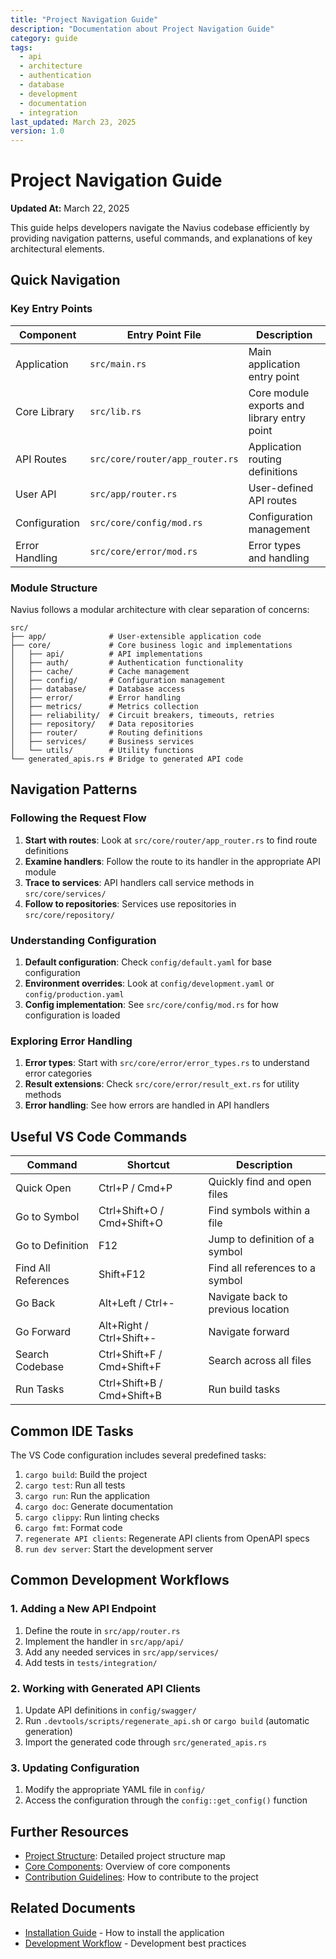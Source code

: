 ```yaml
---
title: "Project Navigation Guide"
description: "Documentation about Project Navigation Guide"
category: guide
tags:
  - api
  - architecture
  - authentication
  - database
  - development
  - documentation
  - integration
last_updated: March 23, 2025
version: 1.0
---
```

# Project Navigation Guide

**Updated At:** March 22, 2025

This guide helps developers navigate the Navius codebase efficiently by providing navigation patterns, useful commands, and explanations of key architectural elements.

## Quick Navigation

### Key Entry Points

| Component | Entry Point File | Description |
|-----------|------------------|-------------|
| Application | `src/main.rs` | Main application entry point |
| Core Library | `src/lib.rs` | Core module exports and library entry point |
| API Routes | `src/core/router/app_router.rs` | Application routing definitions |
| User API | `src/app/router.rs` | User-defined API routes |
| Configuration | `src/core/config/mod.rs` | Configuration management |
| Error Handling | `src/core/error/mod.rs` | Error types and handling |

### Module Structure

Navius follows a modular architecture with clear separation of concerns:

```
src/
├── app/              # User-extensible application code
├── core/             # Core business logic and implementations
│   ├── api/          # API implementations
│   ├── auth/         # Authentication functionality
│   ├── cache/        # Cache management
│   ├── config/       # Configuration management
│   ├── database/     # Database access
│   ├── error/        # Error handling
│   ├── metrics/      # Metrics collection
│   ├── reliability/  # Circuit breakers, timeouts, retries
│   ├── repository/   # Data repositories
│   ├── router/       # Routing definitions
│   ├── services/     # Business services
│   └── utils/        # Utility functions
└── generated_apis.rs # Bridge to generated API code
```

## Navigation Patterns

### Following the Request Flow

1. **Start with routes**: Look at `src/core/router/app_router.rs` to find route definitions
2. **Examine handlers**: Follow the route to its handler in the appropriate API module
3. **Trace to services**: API handlers call service methods in `src/core/services/`
4. **Follow to repositories**: Services use repositories in `src/core/repository/`

### Understanding Configuration

1. **Default configuration**: Check `config/default.yaml` for base configuration
2. **Environment overrides**: Look at `config/development.yaml` or `config/production.yaml`
3. **Config implementation**: See `src/core/config/mod.rs` for how configuration is loaded

### Exploring Error Handling

1. **Error types**: Start with `src/core/error/error_types.rs` to understand error categories
2. **Result extensions**: Check `src/core/error/result_ext.rs` for utility methods
3. **Error handling**: See how errors are handled in API handlers

## Useful VS Code Commands

| Command | Shortcut | Description |
|---------|----------|-------------|
| Quick Open | Ctrl+P / Cmd+P | Quickly find and open files |
| Go to Symbol | Ctrl+Shift+O / Cmd+Shift+O | Find symbols within a file |
| Go to Definition | F12 | Jump to definition of a symbol |
| Find All References | Shift+F12 | Find all references to a symbol |
| Go Back | Alt+Left / Ctrl+- | Navigate back to previous location |
| Go Forward | Alt+Right / Ctrl+Shift+- | Navigate forward |
| Search Codebase | Ctrl+Shift+F / Cmd+Shift+F | Search across all files |
| Run Tasks | Ctrl+Shift+B / Cmd+Shift+B | Run build tasks |

## Common IDE Tasks

The VS Code configuration includes several predefined tasks:

1. `cargo build`: Build the project
2. `cargo test`: Run all tests
3. `cargo run`: Run the application
4. `cargo doc`: Generate documentation
5. `cargo clippy`: Run linting checks
6. `cargo fmt`: Format code
7. `regenerate API clients`: Regenerate API clients from OpenAPI specs
8. `run dev server`: Start the development server

## Common Development Workflows

### 1. Adding a New API Endpoint

1. Define the route in `src/app/router.rs`
2. Implement the handler in `src/app/api/`
3. Add any needed services in `src/app/services/`
4. Add tests in `tests/integration/`

### 2. Working with Generated API Clients

1. Update API definitions in `config/swagger/`
2. Run `.devtools/scripts/regenerate_api.sh` or `cargo build` (automatic generation)
3. Import the generated code through `src/generated_apis.rs`

### 3. Updating Configuration

1. Modify the appropriate YAML file in `config/`
2. Access the configuration through the `config::get_config()` function

## Further Resources

- [Project Structure](docs/architecture/project-structure-map.md): Detailed project structure map
- [Core Components](docs/architecture/core-components.md): Overview of core components
- [Contribution Guidelines](docs/contributing/): How to contribute to the project 

## Related Documents
- [Installation Guide](/docs/getting-started/installation.md) - How to install the application
- [Development Workflow](/docs/guides/development/development-workflow.md) - Development best practices

